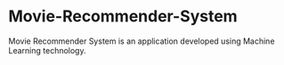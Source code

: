 # Movie-Recommender-System

Movie Recommender System is an application developed using Machine Learning technology.

